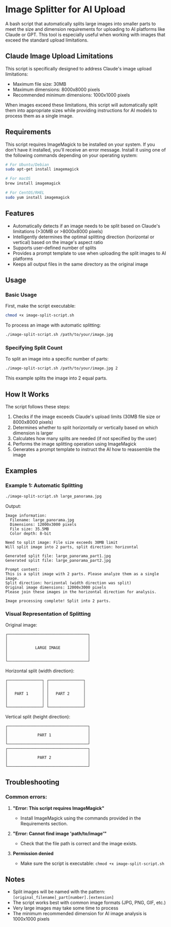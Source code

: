 # Image Splitter for AI Upload

A bash script that automatically splits large images into smaller parts to meet the size and dimension requirements for uploading to AI platforms like Claude or GPT. This tool is especially useful when working with images that exceed the standard upload limitations.

## Claude Image Upload Limitations

This script is specifically designed to address Claude's image upload limitations:
- Maximum file size: 30MB
- Maximum dimensions: 8000x8000 pixels
- Recommended minimum dimensions: 1000x1000 pixels

When images exceed these limitations, this script will automatically split them into appropriate sizes while providing instructions for AI models to process them as a single image.

## Requirements

This script requires ImageMagick to be installed on your system. If you don't have it installed, you'll receive an error message. Install it using one of the following commands depending on your operating system:

```bash
# For Ubuntu/Debian
sudo apt-get install imagemagick

# For macOS
brew install imagemagick

# For CentOS/RHEL
sudo yum install imagemagick
```

## Features

- Automatically detects if an image needs to be split based on Claude's limitations (>30MB or >8000x8000 pixels)
- Intelligently determines the optimal splitting direction (horizontal or vertical) based on the image's aspect ratio
- Supports user-defined number of splits
- Provides a prompt template to use when uploading the split images to AI platforms
- Keeps all output files in the same directory as the original image

## Usage

### Basic Usage

First, make the script executable:

```bash
chmod +x image-split-script.sh
```

To process an image with automatic splitting:

```bash
./image-split-script.sh /path/to/your/image.jpg
```

### Specifying Split Count

To split an image into a specific number of parts:

```bash
./image-split-script.sh /path/to/your/image.jpg 2
```

This example splits the image into 2 equal parts.

## How It Works

The script follows these steps:

1. Checks if the image exceeds Claude's upload limits (30MB file size or 8000x8000 pixels)
2. Determines whether to split horizontally or vertically based on which dimension is larger
3. Calculates how many splits are needed (if not specified by the user)
4. Performs the image splitting operation using ImageMagick
5. Generates a prompt template to instruct the AI how to reassemble the image

## Examples

### Example 1: Automatic Splitting

```bash
./image-split-script.sh large_panorama.jpg
```

Output:
```
Image information:
  Filename: large_panorama.jpg
  Dimensions: 12000x3000 pixels
  File size: 35.5MB
  Color depth: 8-bit

Need to split image: File size exceeds 30MB limit
Will split image into 2 parts, split direction: horizontal

Generated split file: large_panorama_part1.jpg
Generated split file: large_panorama_part2.jpg

Prompt content:
This is a split image with 2 parts. Please analyze them as a single image.
Split direction: horizontal (width direction was split)
Original image dimensions: 12000x3000 pixels
Please join these images in the horizontal direction for analysis.

Image processing complete! Split into 2 parts.
```

### Visual Representation of Splitting

Original image:
```
┌───────────────────────────────────┐
│                                   │
│                                   │
│            LARGE IMAGE            │
│                                   │
│                                   │
└───────────────────────────────────┘
```

Horizontal split (width direction):
```
┌───────────────┐ ┌───────────────┐
│               │ │               │
│               │ │               │
│   PART 1      │ │   PART 2      │
│               │ │               │
│               │ │               │
└───────────────┘ └───────────────┘
```

Vertical split (height direction):
```
┌───────────────────────────────────┐
│                                   │
│             PART 1                │
│                                   │
└───────────────────────────────────┘
┌───────────────────────────────────┐
│                                   │
│             PART 2                │
│                                   │
└───────────────────────────────────┘
```

## Troubleshooting

### Common errors:

1. **"Error: This script requires ImageMagick"**
   - Install ImageMagick using the commands provided in the Requirements section.

2. **"Error: Cannot find image 'path/to/image'"**
   - Check that the file path is correct and the image exists.

3. **Permission denied**
   - Make sure the script is executable: `chmod +x image-split-script.sh`

## Notes

- Split images will be named with the pattern: `[original_filename]_part[number].[extension]`
- The script works best with common image formats (JPG, PNG, GIF, etc.)
- Very large images may take some time to process
- The minimum recommended dimension for AI image analysis is 1000x1000 pixels
